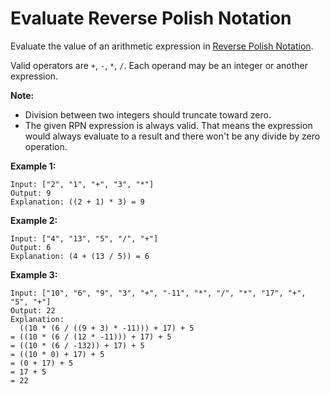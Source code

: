 # Evaluate Reverse Polish Notation

Evaluate the value of an arithmetic expression in [Reverse Polish Notation](https://en.wikipedia.org/wiki/Reverse_Polish_notation).

Valid operators are `+`, `-`, `*`, `/`. Each operand may be an integer or another expression.

__Note:__

- Division between two integers should truncate toward zero.
- The given RPN expression is always valid. That means the expression would always evaluate to a result and there won't be any divide by zero operation.

__Example 1:__

```
Input: ["2", "1", "+", "3", "*"]
Output: 9
Explanation: ((2 + 1) * 3) = 9
```

__Example 2:__

```
Input: ["4", "13", "5", "/", "+"]
Output: 6
Explanation: (4 + (13 / 5)) = 6
```

__Example 3:__

```
Input: ["10", "6", "9", "3", "+", "-11", "*", "/", "*", "17", "+", "5", "+"]
Output: 22
Explanation:
  ((10 * (6 / ((9 + 3) * -11))) + 17) + 5
= ((10 * (6 / (12 * -11))) + 17) + 5
= ((10 * (6 / -132)) + 17) + 5
= ((10 * 0) + 17) + 5
= (0 + 17) + 5
= 17 + 5
= 22
```